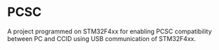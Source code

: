 # PCSC
A project programmed on STM32F4xx for enabling PCSC compatibility between PC and CCID using USB communication of STM32F4xx.
